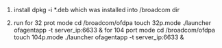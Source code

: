 1. install 
	dpkg -i *.deb
which was installed into /broadcom dir

2. run 
for 32 prot mode
	cd /broadcom/ofdpa
	touch 32p.mode
	./launcher ofagentapp -t server_ip:6633 &
for 104 port mode
    cd /broadcom/ofdpa
    touch 104p.mode
    ./launcher ofagentapp -t server_ip:6633 &



